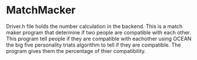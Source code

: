 # MatchMacker
Driver.h file holds the number calculation in the backend. 
This is a match maker program that determine if two people are compatible with each other.
This program tell people if they are compatible with eachother using OCEAN the big five personality triats algorithm to tell if they are compatible.
The program gives them the percentage of thier compatibility. 
